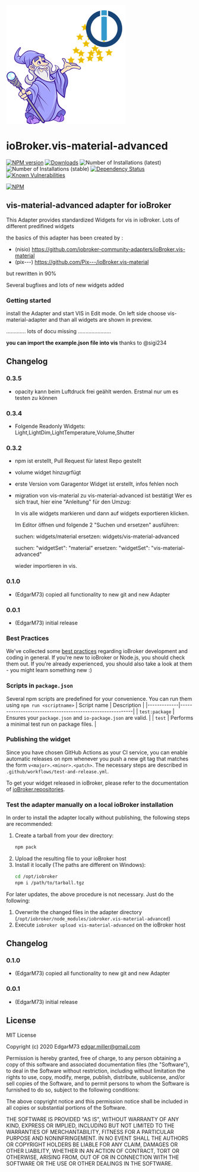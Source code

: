![Logo](admin/vis-material-advanced.png)
# ioBroker.vis-material-advanced

[![NPM version](http://img.shields.io/npm/v/iobroker.vis-material-advanced.svg)](https://www.npmjs.com/package/iobroker.vis-material-advanced)
[![Downloads](https://img.shields.io/npm/dm/iobroker.vis-material-advanced.svg)](https://www.npmjs.com/package/iobroker.vis-material-advanced)
![Number of Installations (latest)](http://iobroker.live/badges/vis-material-advanced-installed.svg)
![Number of Installations (stable)](http://iobroker.live/badges/vis-material-advanced-stable.svg)
[![Dependency Status](https://img.shields.io/david/EdgarM73/iobroker.vis-material-advanced.svg)](https://david-dm.org/EdgarM73/iobroker.vis-material-advanced)
[![Known Vulnerabilities](https://snyk.io/test/github/EdgarM73/ioBroker.vis-material-advanced/badge.svg)](https://snyk.io/test/github/EdgarM73/ioBroker.vis-material-advanced)

[![NPM](https://nodei.co/npm/iobroker.vis-material-advanced.png?downloads=true)](https://nodei.co/npm/iobroker.vis-material-advanced/)

## vis-material-advanced adapter for ioBroker

This Adapter provides standardized Widgets for vis in ioBroker. Lots of different predifined widgets

the basics of this adapter has been created by :
* (nisio) https://github.com/iobroker-community-adapters/ioBroker.vis-material
* (pix---) https://github.com/Pix---/ioBroker.vis-material

but rewritten in 90% 

Several bugfixes and lots of new widgets added 


### Getting started

install the Adapter and start VIS in Edit mode.
On left side choose vis-material-adapter and than all widgets are shown in preview.

............. lots of docu missing ......................

**you can import the example.json file into vis**
thanks to @sigi234

## Changelog

### 0.3.5
* opacity kann beim Luftdruck frei geählt werden. Erstmal nur um es testen zu können

### 0.3.4
* Folgende Readonly Widgets: Light,LightDim,LightTemperature,Volume,Shutter

### 0.3.2
* npm ist erstellt, Pull Request für latest Repo gestellt
* volume widget hinzugrfügt
* erste Version vom Garagentor Widget ist erstellt, infos fehlen noch
* migration von vis-material zu vis-material-advanced ist bestätigt 
    Wer es sich traut, hier eine "Anleitung" für den Umzug:

    In vis alle widgets markieren und dann auf widgets exportieren klicken.

    Im Editor öffnen und folgende 2 "Suchen und ersetzen" ausführen:

    suchen: widgets/material
    ersetzen: widgets/vis-material-advanced

    suchen: "widgetSet": "material"
    ersetzen: "widgetSet": "vis-material-advanced"

    wieder importieren in vis.

### 0.1.0
* (EdgarM73) copied all functionality to new git and new Adapter
### 0.0.1
* (EdgarM73) initial release


### Best Practices
We've collected some [best practices](https://github.com/ioBroker/ioBroker.repositories#development-and-coding-best-practices) regarding ioBroker development and coding in general. If you're new to ioBroker or Node.js, you should
check them out. If you're already experienced, you should also take a look at them - you might learn something new :)

### Scripts in `package.json`
Several npm scripts are predefined for your convenience. You can run them using `npm run <scriptname>`
| Script name | Description                                              |
|-------------|----------------------------------------------------------|
| `test:package`    | Ensures your `package.json` and `io-package.json` are valid. |
| `test` | Performs a minimal test run on package files. |

### Publishing the widget
Since you have chosen GitHub Actions as your CI service, you can 
enable automatic releases on npm whenever you push a new git tag that matches the form 
`v<major>.<minor>.<patch>`. The necessary steps are described in `.github/workflows/test-and-release.yml`.

To get your widget released in ioBroker, please refer to the documentation 
of [ioBroker.repositories](https://github.com/ioBroker/ioBroker.repositories#requirements-for-adapter-to-get-added-to-the-latest-repository).

### Test the adapter manually on a local ioBroker installation
In order to install the adapter locally without publishing, the following steps are recommended:
1. Create a tarball from your dev directory:  
    ```bash
    npm pack
    ```
1. Upload the resulting file to your ioBroker host
1. Install it locally (The paths are different on Windows):
    ```bash
    cd /opt/iobroker
    npm i /path/to/tarball.tgz
    ```

For later updates, the above procedure is not necessary. Just do the following:
1. Overwrite the changed files in the adapter directory (`/opt/iobroker/node_modules/iobroker.vis-material-advanced`)
1. Execute `iobroker upload vis-material-advanced` on the ioBroker host

## Changelog

### 0.1.0
* (EdgarM73) copied all functionality to new git and new Adapter
### 0.0.1
* (EdgarM73) initial release

## License
MIT License

Copyright (c) 2020 EdgarM73 <edgar.miller@gmail.com>

Permission is hereby granted, free of charge, to any person obtaining a copy
of this software and associated documentation files (the "Software"), to deal
in the Software without restriction, including without limitation the rights
to use, copy, modify, merge, publish, distribute, sublicense, and/or sell
copies of the Software, and to permit persons to whom the Software is
furnished to do so, subject to the following conditions:

The above copyright notice and this permission notice shall be included in all
copies or substantial portions of the Software.

THE SOFTWARE IS PROVIDED "AS IS", WITHOUT WARRANTY OF ANY KIND, EXPRESS OR
IMPLIED, INCLUDING BUT NOT LIMITED TO THE WARRANTIES OF MERCHANTABILITY,
FITNESS FOR A PARTICULAR PURPOSE AND NONINFRINGEMENT. IN NO EVENT SHALL THE
AUTHORS OR COPYRIGHT HOLDERS BE LIABLE FOR ANY CLAIM, DAMAGES OR OTHER
LIABILITY, WHETHER IN AN ACTION OF CONTRACT, TORT OR OTHERWISE, ARISING FROM,
OUT OF OR IN CONNECTION WITH THE SOFTWARE OR THE USE OR OTHER DEALINGS IN THE
SOFTWARE.